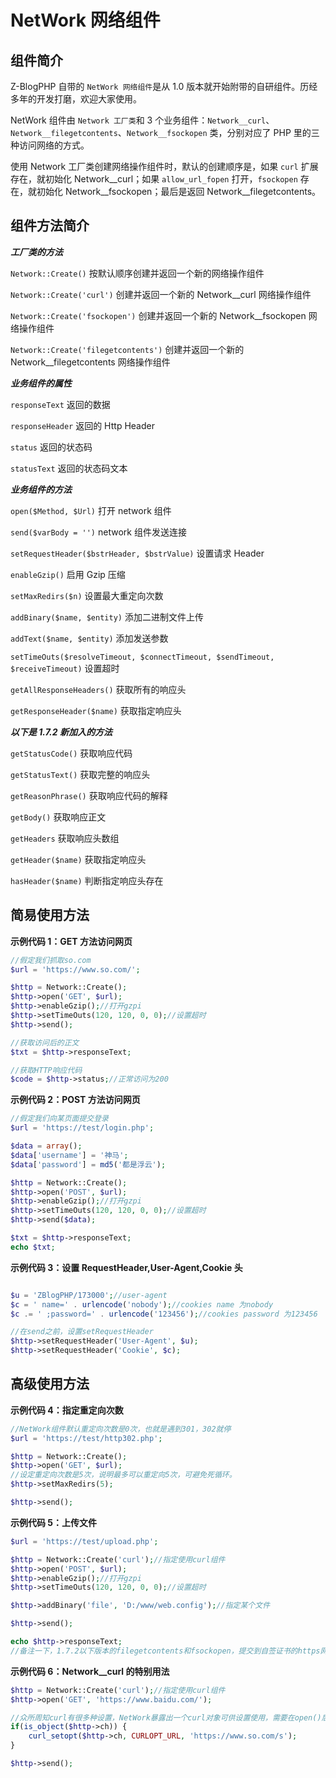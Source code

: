 # NetWork 网络组件

## 组件简介

Z-BlogPHP 自带的 `NetWork 网络组件`是从 1.0 版本就开始附带的自研组件。历经多年的开发打磨，欢迎大家使用。

NetWork 组件由 `Network 工厂类`和 3 个业务组件：`Network__curl`、`Network__filegetcontents`、`Network__fsockopen` 类，分别对应了 PHP 里的三种访问网络的方式。

使用 Network 工厂类创建网络操作组件时，默认的创建顺序是，如果 `curl` 扩展存在，就初始化 Network__curl；如果 `allow_url_fopen` 打开，`fsockopen` 存在，就初始化 Network__fsockopen；最后是返回 Network__filegetcontents。

## 组件方法简介

***工厂类的方法***

`Network::Create()` 按默认顺序创建并返回一个新的网络操作组件

`Network::Create('curl')` 创建并返回一个新的 Network__curl 网络操作组件

`Network::Create('fsockopen')` 创建并返回一个新的 Network__fsockopen 网络操作组件

`Network::Create('filegetcontents')` 创建并返回一个新的 Network__filegetcontents 网络操作组件

***业务组件的属性***

`responseText` 返回的数据

`responseHeader` 返回的 Http Header

`status` 返回的状态码

`statusText` 返回的状态码文本

***业务组件的方法***

`open($Method, $Url)` 打开 network 组件

`send($varBody = '')` network 组件发送连接

`setRequestHeader($bstrHeader, $bstrValue)` 设置请求 Header

`enableGzip()` 启用 Gzip 压缩

`setMaxRedirs($n)` 设置最大重定向次数

`addBinary($name, $entity)` 添加二进制文件上传

`addText($name, $entity)` 添加发送参数

`setTimeOuts($resolveTimeout, $connectTimeout, $sendTimeout, $receiveTimeout)` 设置超时

`getAllResponseHeaders()` 获取所有的响应头

`getResponseHeader($name)` 获取指定响应头

***以下是 1.7.2 新加入的方法***

`getStatusCode()` 获取响应代码

`getStatusText()` 获取完整的响应头

`getReasonPhrase()` 获取响应代码的解释

`getBody()` 获取响应正文

`getHeaders` 获取响应头数组

`getHeader($name)` 获取指定响应头

`hasHeader($name)` 判断指定响应头存在

## 简易使用方法

**示例代码 1：GET 方法访问网页**

```php
//假定我们抓取so.com
$url = 'https://www.so.com/';

$http = Network::Create();
$http->open('GET', $url);
$http->enableGzip();//打开gzpi
$http->setTimeOuts(120, 120, 0, 0);//设置超时
$http->send();

//获取访问后的正文
$txt = $http->responseText;

//获取HTTP响应代码
$code = $http->status;//正常访问为200
```
**示例代码 2：POST 方法访问网页**
```php
//假定我们向某页面提交登录
$url = 'https://test/login.php';

$data = array();
$data['username'] = '神马';
$data['password'] = md5('都是浮云');

$http = Network::Create();
$http->open('POST', $url);
$http->enableGzip();//打开gzpi
$http->setTimeOuts(120, 120, 0, 0);//设置超时
$http->send($data);

$txt = $http->responseText;
echo $txt;
```

**示例代码 3：设置 RequestHeader,User-Agent,Cookie 头**

```php

$u = 'ZBlogPHP/173000';//user-agent
$c = ' name=' . urlencode('nobody');//cookies name 为nobody
$c .= ' ;password=' . urlencode('123456');//cookies password 为123456

//在send之前，设置setRequestHeader
$http->setRequestHeader('User-Agent', $u);
$http->setRequestHeader('Cookie', $c);

```

## 高级使用方法

**示例代码 4：指定重定向次数**
```php
//NetWork组件默认重定向次数是0次，也就是遇到301，302就停
$url = 'https://test/http302.php';

$http = Network::Create();
$http->open('GET', $url);
//设定重定向次数是5次，说明最多可以重定向5次，可避免死循环。
$http->setMaxRedirs(5);

$http->send();
```

**示例代码 5：上传文件**

```php
$url = 'https://test/upload.php';

$http = Network::Create('curl');//指定使用curl组件
$http->open('POST', $url);
$http->enableGzip();//打开gzpi
$http->setTimeOuts(120, 120, 0, 0);//设置超时

$http->addBinary('file', 'D:/www/web.config');//指定某个文件

$http->send();

echo $http->responseText;
//备注一下，1.7.2以下版本的filegetcontents和fsockopen，提交到自签证书的https网站有故障，1.7.2已修复了。
```

**示例代码 6：Network__curl 的特别用法**

```php
$http = Network::Create('curl');//指定使用curl组件
$http->open('GET', 'https://www.baidu.com/');

//众所周知curl有很多种设置，NetWork暴露出一个curl对象可供设置使用，需要在open()后send()之前。
if(is_object($http->ch)) {
    curl_setopt($http->ch, CURLOPT_URL, 'https://www.so.com/s');
}

$http->send();
```
